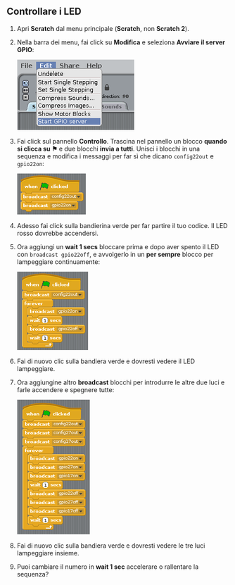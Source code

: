 ## Controllare i LED

1. Apri **Scratch** dal menu principale (**Scratch**, non **Scratch 2**).

2. Nella barra dei menu, fai click su **Modifica** e seleziona **Avviare il server GPIO**:
    
    ![](images/scratch1-1.png)

3. Fai click sul pannello **Controllo**. Trascina nel pannello un blocco **quando si clicca su ⚑** e due blocchi **invia a tutti**. Unisci i blocchi in una sequenza e modifica i messaggi per far sì che dicano `config22out` e `gpio22on`:
    
    ![](images/scratch1-2.png)

4. Adesso fai click sulla bandierina verde per far partire il tuo codice. Il LED rosso dovrebbe accendersi.

5. Ora aggiungi un **wait 1 secs** bloccare prima e dopo aver spento il LED con `broadcast gpio22off`, e avvolgerlo in un **per sempre** blocco per lampeggiare continuamente:
    
    ![](images/scratch1-3.png)

6. Fai di nuovo clic sulla bandiera verde e dovresti vedere il LED lampeggiare.

7. Ora aggiungine altro **broadcast** blocchi per introdurre le altre due luci e farle accendere e spegnere tutte:
    
    ![](images/scratch1-4.png)

8. Fai di nuovo clic sulla bandiera verde e dovresti vedere le tre luci lampeggiare insieme.

9. Puoi cambiare il numero in **wait 1 sec** accelerare o rallentare la sequenza?